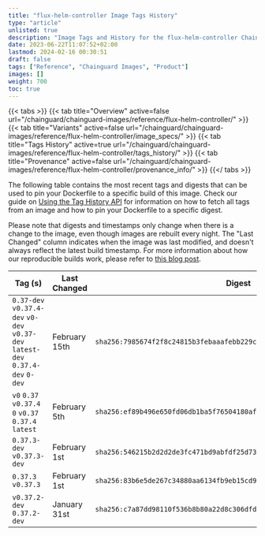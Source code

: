 ```yaml
---
title: "flux-helm-controller Image Tags History"
type: "article"
unlisted: true
description: "Image Tags and History for the flux-helm-controller Chainguard Image"
date: 2023-06-22T11:07:52+02:00
lastmod: 2024-02-16 00:30:51
draft: false
tags: ["Reference", "Chainguard Images", "Product"]
images: []
weight: 700
toc: true
---
```


{{< tabs >}}
{{< tab title="Overview" active=false url="/chainguard/chainguard-images/reference/flux-helm-controller/" >}}
{{< tab title="Variants" active=false url="/chainguard/chainguard-images/reference/flux-helm-controller/image_specs/" >}}
{{< tab title="Tags History" active=true url="/chainguard/chainguard-images/reference/flux-helm-controller/tags_history/" >}}
{{< tab title="Provenance" active=false url="/chainguard/chainguard-images/reference/flux-helm-controller/provenance_info/" >}}
{{</ tabs >}}

The following table contains the most recent tags and digests that can be used to pin your Dockerfile to a specific build of this image. Check our guide on [Using the Tag History API](/chainguard/chainguard-images/using-the-tag-history-api/) for information on how to fetch all tags from an image and how to pin your Dockerfile to a specific digest.

Please note that digests and timestamps only change when there is a change to the image, even though images are rebuilt every night. The "Last Changed" column indicates when the image was last modified, and doesn't always reflect the latest build timestamp. For more information about how our reproducible builds work, please refer to [this blog post](https://www.chainguard.dev/unchained/reproducing-chainguards-reproducible-image-builds).

| Tag (s)                                                                          | Last Changed  | Digest                                                                    |
|----------------------------------------------------------------------------------|---------------|---------------------------------------------------------------------------|
|  `0.37-dev` `v0.37.4-dev` `v0-dev` `v0.37-dev` `latest-dev` `0.37.4-dev` `0-dev` | February 15th | `sha256:7985674f2f8c24815b3febaaafebb229cbec47b368272a8f03d729b7563dc587` |
|  `v0` `0.37` `v0.37.4` `0` `v0.37` `0.37.4` `latest`                             | February 5th  | `sha256:ef89b496e650fd06db1ba5f76504180aff69bb37cd31fdf99388434d6fea14e2` |
|  `0.37.3-dev` `v0.37.3-dev`                                                      | February 1st  | `sha256:546215b2d2d2de3fc471bd9abfdf25d7371b813c32c55bb5948d9cfdc09ac858` |
|  `0.37.3` `v0.37.3`                                                              | February 1st  | `sha256:83b6e5de267c34880aa6134fb9eb15cd9343b5fd76ee503074ce6e88b6683597` |
|  `v0.37.2-dev` `0.37.2-dev`                                                      | January 31st  | `sha256:c7a87dd98110f536b8b80a22d8c306dfd9839b07faf7420712337dde064597e5` |

